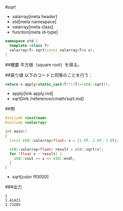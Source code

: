 #sqrt
* valarray[meta header]
* std[meta namespace]
* valarray[meta class]
* function[meta id-type]

```cpp
namespace std {
  template <class T>
  valarray<T> sqrt(const valarray<T>& v);
}
```

##概要
平方根（square root）を得る。


##戻り値
以下のコードと同等のことを行う：

```cpp
return v.apply(static_cast<T(*)(T)>(std::sqrt));
```
* apply[link apply.md]
* sqrt[link /reference/cmath/sqrt.md]


##例
```cpp
#include <iostream>
#include <valarray>

int main()
{
  const std::valarray<float> v = {1.0f, 2.0f, 3.0f};

  std::valarray<float> result = std::sqrt(v);
  for (float x : result) {
    std::cout << x << std::endl;
  }
}
```
* sqrt[color ff0000]

###出力
```
1
1.41421
1.73205
```



